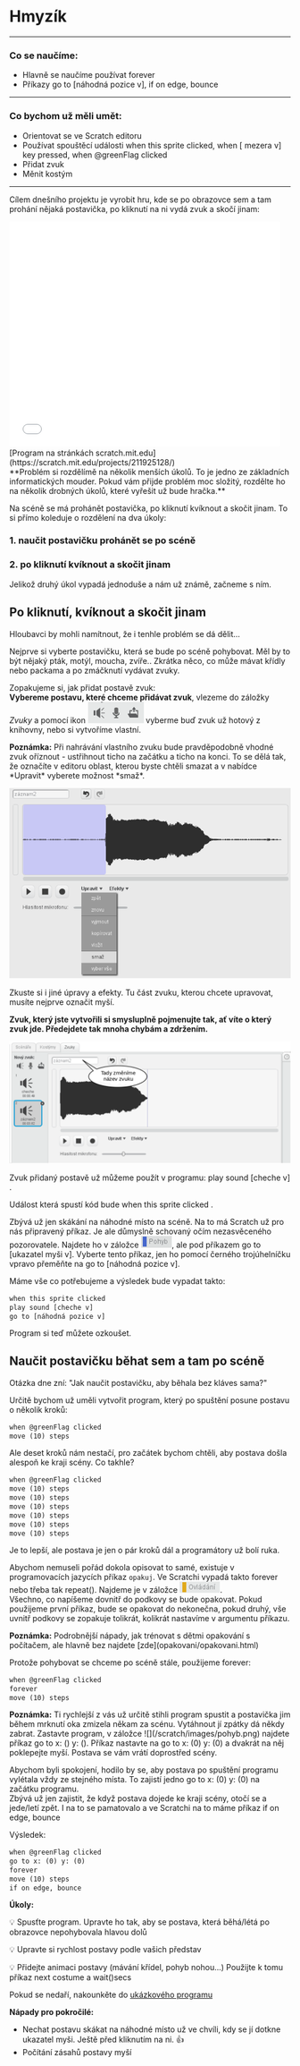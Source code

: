 # Hmyzík

---
### Co se naučíme:

* Hlavně se naučíme používat <sb>forever</sb>
* Příkazy <sb>go to [náhodná pozice v]</sb>, <sb>if on edge, bounce</sb>

---

### Co bychom už měli umět:

* Orientovat se ve Scratch editoru
* Používat spouštěcí události <sb>when this sprite clicked</sb>, <sb>when [ mezera v] key pressed</sb>, <sb>when @greenFlag clicked</sb> 
* Přidat zvuk
* Měnit kostým

---

Cílem dnešního projektu je vyrobit hru, kde se po obrazovce sem a tam prohání nějaká postavička, po kliknutí na ni vydá zvuk a skočí jinam:


<iframe allowtransparency="true" width="485" height="402" src="//scratch.mit.edu/projects/embed/211925128/?autostart=false" frameborder="0" allowfullscreen></iframe>
[Program na stránkách scratch.mit.edu](https://scratch.mit.edu/projects/211925128/)

<div class="poznamka" markdown="1">
**Problém si rozdělímě na několik menších úkolů. To je jedno ze základních informatických mouder. Pokud vám přijde problém moc složitý, rozdělte ho na několik drobných úkolů, které vyřešit už bude hračka.**
</div>

Na scéně se má prohánět postavička, po kliknutí kvíknout a skočit jinam. To si přímo koleduje o rozdělení na dva úkoly:
### 1. naučit postavičku prohánět se po scéně
### 2. po kliknutí kvíknout a skočit jinam

Jelikož druhý úkol vypadá jednoduše a nám už známě, začneme s ním.

## Po kliknutí, kvíknout a skočit jinam

Hloubavci by mohli namítnout, že i tenhle problém se dá dělit...

Nejprve si vyberte postavičku, která se bude po scéně pohybovat. Měl by to být nějaký pták, motýl, moucha, zvíře.. Zkrátka něco, co může mávat křídly nebo packama a po zmáčknutí vydávat zvuky.

Zopakujeme si, jak přidat postavě zvuk:    
**Vybereme postavu, které chceme přidávat zvuk**, vlezeme do záložky *Zvuky* a pomocí ikon ![](pridat_zvuk.png) vyberme buď zvuk už hotový z knihovny, nebo si vytvoříme vlastní. 

<div class="poznamka" markdown="1"><b>Poznámka:</b>
Při nahrávání vlastního zvuku bude pravděpodobně vhodné zvuk oříznout - ustřihnout ticho na začátku a ticho na konci. To se dělá tak, že označíte v editoru oblast, kterou byste chtěli smazat a v nabídce *Upravit* vyberete možnost *smaž*.

![](uprav_zvuk.png)

Zkuste si i jiné úpravy a efekty. Tu část zvuku, kterou chcete upravovat, musíte nejprve označit myší.

**Zvuk, který jste vytvořili si smysluplně pojmenujte tak, ať víte o který zvuk jde. Předejdete tak mnoha chybám a zdržením.**

![](zvuk_jmeno.png)

</div>


Zvuk přidaný postavě už můžeme použít v programu:  <sb>play sound [cheche v] </sb> .

Událost která spustí kód bude <sb>when this sprite clicked </sb>.

Zbývá už jen skákání na náhodné místo na scéně. Na to má Scratch už pro nás připravený příkaz. Je ale důmyslně schovaný očím nezasvěceného pozorovatele. Najdete ho v záložce ![](/scratch/images/pohyb.png), ale pod příkazem <sb>go to [ukazatel myši v]</sb>. Vyberte tento příkaz, jen ho pomocí černého trojúhelníčku vpravo přeměňte na <sb>go to [náhodná pozice v]</sb>. 

Máme vše co potřebujeme a výsledek bude vypadat takto:
``` blocks
when this sprite clicked
play sound [cheche v]
go to [náhodná pozice v]
```

Program si teď můžete ozkoušet.

## Naučit postavičku běhat sem a tam po scéně

Otázka dne zní: "Jak naučit postavičku, aby běhala bez kláves sama?"

Určitě bychom už uměli vytvořit program, který po spuštění posune postavu o několik kroků:
``` blocks
when @greenFlag clicked
move (10) steps
```
Ale deset kroků nám nestačí, pro začátek bychom chtěli, aby postava došla alespoň ke kraji scény. Co takhle?
``` blocks
when @greenFlag clicked
move (10) steps
move (10) steps
move (10) steps
move (10) steps
move (10) steps
move (10) steps
```

Je to lepší, ale postava je jen o pár kroků dál a programátory už bolí ruka. 

Abychom nemuseli pořád dokola opisovat to samé, existuje v programovacích jazycích příkaz `opakuj`. Ve Scratchi vypadá takto <sb>forever</sb> nebo třeba tak <sb>repeat()</sb>. Najdeme je v záložce ![](/scratch/images/ovladani.png).    
Všechno, co napíšeme dovnitř do podkovy se bude opakovat. Pokud použijeme první příkaz, bude se opakovat do nekonečna, pokud druhý, vše uvnitř podkovy se zopakuje tolikrát, kolikrát nastavíme v argumentu příkazu.

<div class="poznamka" markdown="1"><b>Poznámka:</b> Podrobnější nápady, jak trénovat s dětmi opakování s počítačem, ale hlavně bez najdete [zde](opakovani/opakovani.html)
</div>

Protože pohybovat se chceme po scéně stále, použijeme <sb>forever</sb>:
``` blocks
when @greenFlag clicked
forever
move (10) steps
```
<div class="poznamka" markdown="1"><b>Poznámka:</b> Ti rychlejší z vás už určitě stihli program spustit a postavička jim během mrknutí oka zmizela někam za scénu. Vytáhnout jí zpátky dá někdy zabrat. 
Zastavte program, v záložce ![](/scratch/images/pohyb.png) najdete příkaz <sb>go to x: () y: ()</sb>. Příkaz nastavte na  <sb>go to x: (0) y: (0)</sb> a dvakrát na něj poklepejte myší. Postava se vám vrátí doprostřed scény.
</div>

Abychom byli spokojení, hodilo by se, aby postava po spuštění programu vylétala vždy ze stejného místa. To zajistí jedno <sb>go to x: (0) y: (0)</sb> na začátku programu.    
Zbývá už jen zajistit, že když postava dojede ke kraji scény, otočí se a jede/letí zpět. I na to se pamatovalo a ve Scratchi na to máme příkaz <sb>if on edge, bounce</sb>

Výsledek:

``` blocks
when @greenFlag clicked
go to x: (0) y: (0)
forever
move (10) steps
if on edge, bounce
```
<div class="poznamka" markdown="1"><b>Úkoly:</b>

:bulb: Spusťte program. Upravte ho tak, aby se postava, která běhá/létá po obrazovce nepohybovala hlavou dolů

:bulb: Upravte si rychlost postavy podle vašich představ

:bulb: Přidejte animaci postavy (mávání křídel, pohyb nohou...) Použijte k tomu příkaz <sb>next costume</sb> a <sb>wait()secs</sb>

Pokud se nedaří, nakounkěte do [ukázkového programu](https://scratch.mit.edu/projects/211925128/)

</div>


<div class="poznamka" markdown="1"><b>Nápady pro pokročilé:</b>

* Nechat postavu skákat na náhodné místo už ve chvíli, kdy se jí dotkne ukazatel myši. Ještě před kliknutím na ni. :thumbsup:
* Počítání zásahů postavy myší
</div>